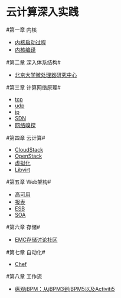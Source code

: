 云计算深入实践
=====

#第一章 内核
* [内核启动过程](./内核启动过程.md)
* [内核编译](./内核编译.md)

#第二章 深入体系结构#
* [北京大学微处理器研究中心](http://mprc.pku.edu.cn/index.htm)

#第三章 计算网络原理#
* [tcp](./tcp.md)
* [udp](./udp)
* [ip](./ip)
* [SDN](./sdn.md)
* [网络嗅探](./网络嗅探.md)

#第四章 云计算#
* [CloudStack](./cloudstack.md)
* [OpenStack](./OpenStack.md)
* [虚拟化](./虚拟化.md)
* [Libvirt](./libvirt/libvirt.md)
 
#第五章 Web架构#
* [高可用](./高可用.md)
* [报表](./报表.md)
* [ESB](./esb.md)
* [SOA](./soa.md)

#第六章 存储#
* [EMC存储讨论社区](https://community.emc.com/docs/DOC-19472)


#第七章 自动化#
* [Chef](https://learnchef.opscode.com/)


#第八章 工作流
* [纵观jBPM：从jBPM3到jBPM5以及Activiti5](http://www.infoq.com/cn/articles/rh-jbpm5-activiti5)
